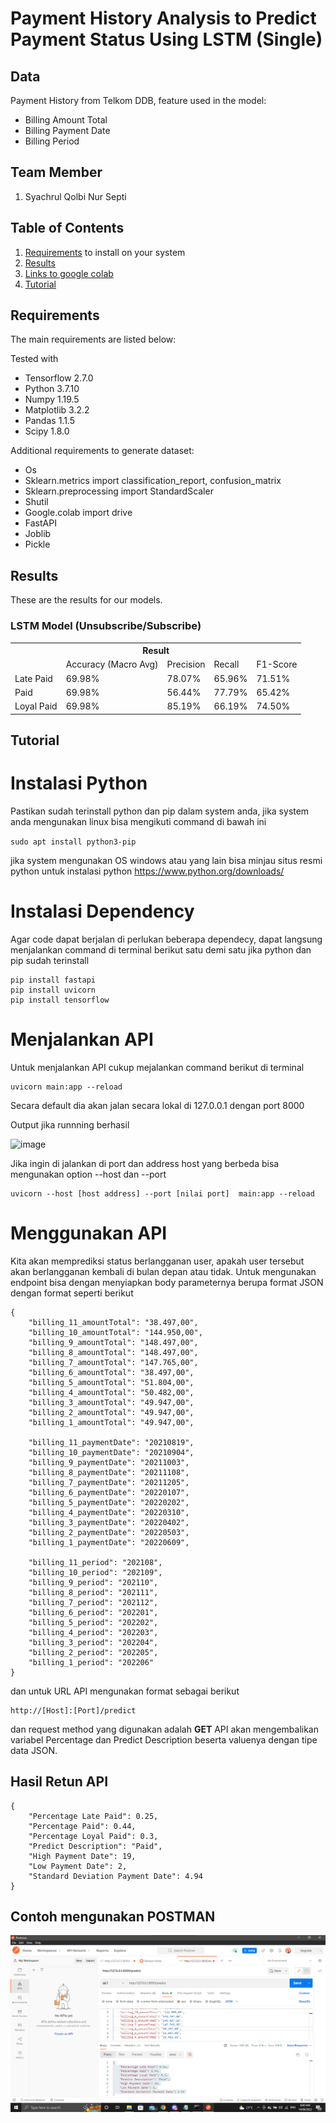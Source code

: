 # Payment History Analysis to Predict Payment Status Using LSTM (Single)

## Data
Payment History from Telkom DDB, feature used in the model:
* Billing Amount Total
* Billing Payment Date
* Billing Period

## Team Member
1. Syachrul Qolbi Nur Septi

## Table of Contents
1. [Requirements](#requirements) to install on your system
2. [Results](#results)
3. [Links to google colab]([https://colab.research.google.com/drive/17Ews_Ol0RjeU69ewKKElYorFSuWymRtb?usp=sharing](https://colab.research.google.com/drive/1C2XGCS-81jo9YKU4oo-yN2W5zJsxdH45?usp=sharing))
4. [Tutorial](#tutorial)

## Requirements

The main requirements are listed below:

Tested with 
* Tensorflow 2.7.0
* Python 3.7.10
* Numpy 1.19.5
* Matplotlib 3.2.2
* Pandas 1.1.5
* Scipy 1.8.0

Additional requirements to generate dataset:

* Os
* Sklearn.metrics import classification_report, confusion_matrix
* Sklearn.preprocessing import StandardScaler
* Shutil
* Google.colab import drive
* FastAPI
* Joblib
* Pickle


## Results
These are the results for our models.

### LSTM Model (Unsubscribe/Subscribe)
<div class="tg-wrap"><table class="tg">
  <tr>
    <th class="tg-7btt" colspan="6">Result</th>
  </tr>
  <tr>
    <td class="tg-7btt"></td>
    <td class="tg-7btt">Accuracy (Macro Avg)</td>
    <td class="tg-7btt">Precision</td>
    <td class="tg-7btt">Recall</td>
    <td class="tg-7btt">F1-Score</td>
  </tr>
  <tr>
    <td class="tg-c3ow">Late Paid</td>
    <td class="tg-c3ow">69.98%</td>
    <td class="tg-c3ow">78.07%</td>
    <td class="tg-c3ow">65.96%</td>
    <td class="tg-c3ow">71.51%</td>
  </tr>
  <tr>
    <td class="tg-c3ow">Paid</td>
    <td class="tg-c3ow">69.98%</td>
    <td class="tg-c3ow">56.44%</td>
    <td class="tg-c3ow">77.79%</td>
    <td class="tg-c3ow">65.42%</td>
  </tr>
  <tr>
    <td class="tg-c3ow">Loyal Paid</td>
    <td class="tg-c3ow">69.98%</td>
    <td class="tg-c3ow">85.19%</td>
    <td class="tg-c3ow">66.19%</td>
    <td class="tg-c3ow">74.50%</td>
  </tr>
</table></div>

## Tutorial
# Instalasi Python

Pastikan sudah terinstall python dan pip dalam system anda, jika system anda mengunakan linux bisa mengikuti command di bawah ini

`
sudo apt install python3-pip
`

jika system mengunakan OS windows atau yang lain bisa minjau situs resmi python untuk instalasi python https://www.python.org/downloads/

# Instalasi Dependency 
Agar code dapat berjalan di perlukan beberapa dependecy, dapat langsung menjalankan command di terminal berikut satu demi satu jika python dan pip sudah terinstall

```
pip install fastapi
pip install uvicorn
pip install tensorflow
```

# Menjalankan API
Untuk menjalankan API cukup mejalankan command berikut di terminal
```
uvicorn main:app --reload
```
Secara default dia akan jalan secara lokal di 127.0.0.1 dengan port 8000 

Output jika runnning berhasil

![image](/Images/Output_Uvicorn.png) 

Jika ingin di jalankan di port dan address host yang berbeda bisa mengunakan option --host dan --port
```
uvicorn --host [host address] --port [nilai port]  main:app --reload 
```

# Menggunakan API
Kita akan memprediksi status berlangganan user, apakah user tersebut akan berlangganan kembali di bulan depan atau tidak. Untuk mengunakan endpoint bisa dengan menyiapkan body parameternya berupa format JSON dengan format seperti berikut

```
{
    "billing_11_amountTotal": "38.497,00",
    "billing_10_amountTotal": "144.950,00",
    "billing_9_amountTotal": "148.497,00",
    "billing_8_amountTotal": "148.497,00",
    "billing_7_amountTotal": "147.765,00",
    "billing_6_amountTotal": "38.497,00",
    "billing_5_amountTotal": "51.804,00",
    "billing_4_amountTotal": "50.482,00",
    "billing_3_amountTotal": "49.947,00",
    "billing_2_amountTotal": "49.947,00",
    "billing_1_amountTotal": "49.947,00",

    "billing_11_paymentDate": "20210819",
    "billing_10_paymentDate": "20210904",
    "billing_9_paymentDate": "20211003",
    "billing_8_paymentDate": "20211108",
    "billing_7_paymentDate": "20211205",
    "billing_6_paymentDate": "20220107",
    "billing_5_paymentDate": "20220202",
    "billing_4_paymentDate": "20220310",
    "billing_3_paymentDate": "20220402",
    "billing_2_paymentDate": "20220503",
    "billing_1_paymentDate": "20220609",

    "billing_11_period": "202108",
    "billing_10_period": "202109",
    "billing_9_period": "202110",
    "billing_8_period": "202111",
    "billing_7_period": "202112",
    "billing_6_period": "202201",
    "billing_5_period": "202202",
    "billing_4_period": "202203",
    "billing_3_period": "202204",
    "billing_2_period": "202205",
    "billing_1_period": "202206"
}
```
dan untuk URL API mengunakan format sebagai berikut
```
http://[Host]:[Port]/predict
```
dan request method yang digunakan adalah **GET** 
API akan mengembalikan variabel Percentage dan Predict Description beserta valuenya dengan tipe data JSON.

## Hasil Retun API
```
{
    "Percentage Late Paid": 0.25,
    "Percentage Paid": 0.44,
    "Percentage Loyal Paid": 0.3,
    "Predict Description": "Paid",
    "High Payment Date": 19,
    "Low Payment Date": 2,
    "Standard Deviation Payment Date": 4.94
}
```
## Contoh mengunakan POSTMAN
![image](/Images/Contoh_Postman.png)
